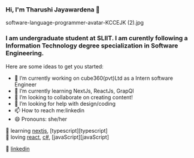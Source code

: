 ### Hi, I'm Tharushi Jayawardena  👋

software-language-programmer-avatar-KCCEJK (2).jpg

### I am undergraduate student at SLIIT. I am curently following a Information Technology degree specialization in Software Engineering.

Here are some ideas to get you started:

- 🔭 I’m currently working on cube360(pvt)Ltd as a Intern software Engineer
- 🌱 I’m currently learning NextJs, ReactJs, GrapQl
- 👯 I’m looking to collaborate on creating content!
- 🤔 I’m looking for help with design/coding
- 📫 How to reach me:linkedin
- 😄 Pronouns: she/her



 
🧠 learning [nextjs][next], [typescript][typescript]  
💜 loving [react][react], [c#][c#], [javaScript][javaScript]


👔 [linkedin][linkedin]


[react]: http://reactjs.org
[next]: https://nextjs.org
[c#]: https://www.javatpoint.com/c-sharp-tutorial
[linkedin]: https://www.linkedin.com/in/tharushijayawardena/
